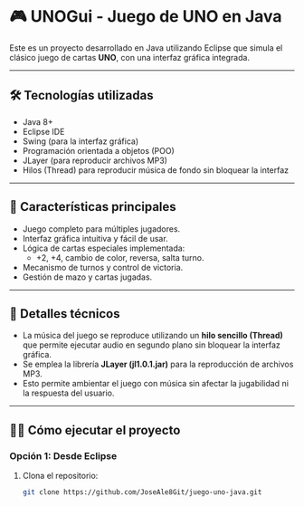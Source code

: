 # 🎮 UNOGui - Juego de UNO en Java

Este es un proyecto desarrollado en Java utilizando Eclipse que simula el clásico juego de cartas **UNO**, con una interfaz gráfica integrada.

---

## 🛠️ Tecnologías utilizadas

- Java 8+
- Eclipse IDE
- Swing (para la interfaz gráfica)
- Programación orientada a objetos (POO)
- JLayer (para reproducir archivos MP3)
- Hilos (Thread) para reproducir música de fondo sin bloquear la interfaz

---

## 🚀 Características principales

- Juego completo para múltiples jugadores.
- Interfaz gráfica intuitiva y fácil de usar.
- Lógica de cartas especiales implementada:
  - +2, +4, cambio de color, reversa, salta turno.
- Mecanismo de turnos y control de victoria.
- Gestión de mazo y cartas jugadas.

---

## 🧠 Detalles técnicos

- La música del juego se reproduce utilizando un **hilo sencillo (Thread)** que permite ejecutar audio en segundo plano sin bloquear la interfaz gráfica.
- Se emplea la librería **JLayer (jl1.0.1.jar)** para la reproducción de archivos MP3.
- Esto permite ambientar el juego con música sin afectar la jugabilidad ni la respuesta del usuario.

---

## 🧑‍💻 Cómo ejecutar el proyecto

### Opción 1: Desde Eclipse
1. Clona el repositorio:
   ```bash
   git clone https://github.com/JoseAle8Git/juego-uno-java.git
